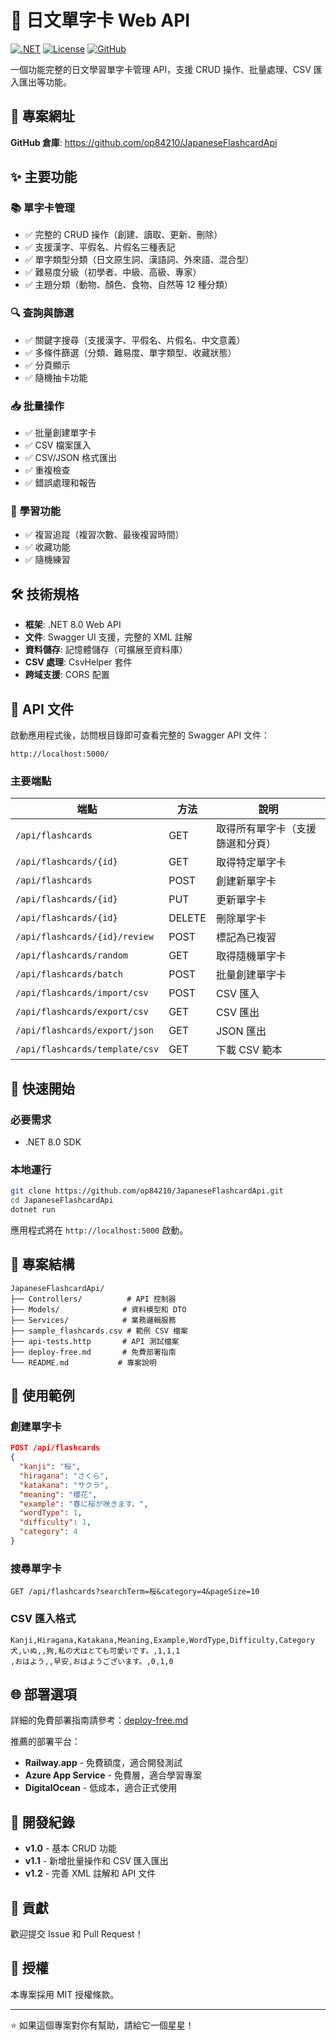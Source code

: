 # 🎌 日文單字卡 Web API 

[![.NET](https://img.shields.io/badge/.NET-8.0-512BD4?style=flat&logo=dotnet)](https://dotnet.microsoft.com/)
[![License](https://img.shields.io/badge/License-MIT-green.svg)](LICENSE)
[![GitHub](https://img.shields.io/badge/GitHub-Repository-black?style=flat&logo=github)](https://github.com/op84210/JapaneseFlashcardApi)

一個功能完整的日文學習單字卡管理 API，支援 CRUD 操作、批量處理、CSV 匯入匯出等功能。

## 🚀 專案網址
**GitHub 倉庫**: https://github.com/op84210/JapaneseFlashcardApi

## ✨ 主要功能

### 📚 單字卡管理
- ✅ 完整的 CRUD 操作（創建、讀取、更新、刪除）
- ✅ 支援漢字、平假名、片假名三種表記
- ✅ 單字類型分類（日文原生詞、漢語詞、外來語、混合型）
- ✅ 難易度分級（初學者、中級、高級、專家）
- ✅ 主題分類（動物、顏色、食物、自然等 12 種分類）

### 🔍 查詢與篩選
- ✅ 關鍵字搜尋（支援漢字、平假名、片假名、中文意義）
- ✅ 多條件篩選（分類、難易度、單字類型、收藏狀態）
- ✅ 分頁顯示
- ✅ 隨機抽卡功能

### 📥 批量操作
- ✅ 批量創建單字卡
- ✅ CSV 檔案匯入
- ✅ CSV/JSON 格式匯出
- ✅ 重複檢查
- ✅ 錯誤處理和報告

### 📖 學習功能
- ✅ 複習追蹤（複習次數、最後複習時間）
- ✅ 收藏功能
- ✅ 隨機練習

## 🛠️ 技術規格

- **框架**: .NET 8.0 Web API
- **文件**: Swagger UI 支援，完整的 XML 註解
- **資料儲存**: 記憶體儲存（可擴展至資料庫）
- **CSV 處理**: CsvHelper 套件
- **跨域支援**: CORS 配置

## 📖 API 文件

啟動應用程式後，訪問根目錄即可查看完整的 Swagger API 文件：
```
http://localhost:5000/
```

### 主要端點

| 端點 | 方法 | 說明 |
|------|------|------|
| `/api/flashcards` | GET | 取得所有單字卡（支援篩選和分頁） |
| `/api/flashcards/{id}` | GET | 取得特定單字卡 |
| `/api/flashcards` | POST | 創建新單字卡 |
| `/api/flashcards/{id}` | PUT | 更新單字卡 |
| `/api/flashcards/{id}` | DELETE | 刪除單字卡 |
| `/api/flashcards/{id}/review` | POST | 標記為已複習 |
| `/api/flashcards/random` | GET | 取得隨機單字卡 |
| `/api/flashcards/batch` | POST | 批量創建單字卡 |
| `/api/flashcards/import/csv` | POST | CSV 匯入 |
| `/api/flashcards/export/csv` | GET | CSV 匯出 |
| `/api/flashcards/export/json` | GET | JSON 匯出 |
| `/api/flashcards/template/csv` | GET | 下載 CSV 範本 |

## 🚀 快速開始

### 必要需求
- .NET 8.0 SDK

### 本地運行
```bash
git clone https://github.com/op84210/JapaneseFlashcardApi.git
cd JapaneseFlashcardApi
dotnet run
```

應用程式將在 `http://localhost:5000` 啟動。

## 📂 專案結構

```
JapaneseFlashcardApi/
├── Controllers/          # API 控制器
├── Models/              # 資料模型和 DTO
├── Services/            # 業務邏輯服務
├── sample_flashcards.csv # 範例 CSV 檔案
├── api-tests.http       # API 測試檔案
├── deploy-free.md       # 免費部署指南
└── README.md           # 專案說明
```

## 🎯 使用範例

### 創建單字卡
```json
POST /api/flashcards
{
  "kanji": "桜",
  "hiragana": "さくら",
  "katakana": "サクラ",
  "meaning": "櫻花",
  "example": "春に桜が咲きます。",
  "wordType": 1,
  "difficulty": 1,
  "category": 4
}
```

### 搜尋單字卡
```
GET /api/flashcards?searchTerm=桜&category=4&pageSize=10
```

### CSV 匯入格式
```csv
Kanji,Hiragana,Katakana,Meaning,Example,WordType,Difficulty,Category
犬,いぬ,,狗,私の犬はとても可愛いです。,1,1,1
,おはよう,,早安,おはようございます。,0,1,0
```

## 🌐 部署選項

詳細的免費部署指南請參考：[deploy-free.md](deploy-free.md)

推薦的部署平台：
- **Railway.app** - 免費額度，適合開發測試
- **Azure App Service** - 免費層，適合學習專案
- **DigitalOcean** - 低成本，適合正式使用

## 📝 開發紀錄

- **v1.0** - 基本 CRUD 功能
- **v1.1** - 新增批量操作和 CSV 匯入匯出
- **v1.2** - 完善 XML 註解和 API 文件

## 🤝 貢獻

歡迎提交 Issue 和 Pull Request！

## 📄 授權

本專案採用 MIT 授權條款。

---

⭐ 如果這個專案對你有幫助，請給它一個星星！
